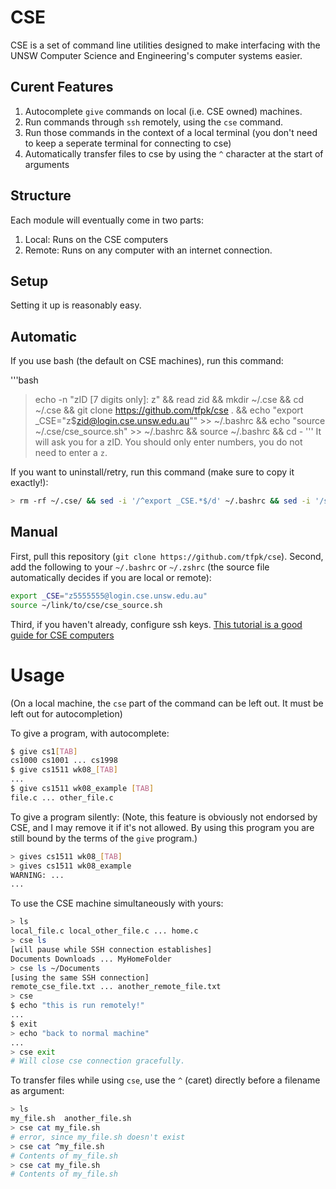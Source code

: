 # CSE

CSE is a set of command line utilities designed to make interfacing with the UNSW Computer Science and Engineering's computer systems easier. 

## Curent Features

1) Autocomplete `give` commands on local (i.e. CSE owned) machines.
2) Run commands through `ssh` remotely, using the `cse` command.
3) Run those commands in the context of a local terminal (you don't need to keep a seperate terminal for connecting to cse)
4) Automatically transfer files to cse by using the `^` character at the start of arguments

## Structure

Each module will eventually come in two parts:
1) Local: Runs on the CSE computers
2) Remote: Runs on any computer with an internet connection.

## Setup
Setting it up is reasonably easy. 

## Automatic
If you use bash (the default on CSE machines), run this command:

'''bash
> echo -n "zID [7 digits only]: z" && read zid && mkdir ~/.cse && cd ~/.cse && git clone https://github.com/tfpk/cse . && echo "export _CSE="z$zid@login.cse.unsw.edu.au"" >> ~/.bashrc && echo "source ~/.cse/cse_source.sh" >> ~/.bashrc && source ~/.bashrc && cd -
'''
It will ask you for a zID. You should only enter numbers, you do not need to enter a `z`.

If you want to uninstall/retry, run this command (make sure to copy it exactly!):

```bash
> rm -rf ~/.cse/ && sed -i '/^export _CSE.*$/d' ~/.bashrc && sed -i '/source .*cse_source\.sh/d' ~/.bashrc
```

## Manual

First, pull this repository (`git clone https://github.com/tfpk/cse`).
Second, add the following to your `~/.bashrc` or `~/.zshrc` (the source file automatically decides if you are local or remote):
```bash
export _CSE="z5555555@login.cse.unsw.edu.au"
source ~/link/to/cse/cse_source.sh
```
Third, if you haven't already, configure ssh keys. [This tutorial is a good guide for CSE computers](https://github.com/CallumHoward/cli-tools/blob/master/ssh_guide.md)

# Usage
(On a local machine, the `cse` part of the command can be left out. It must be left out for autocompletion)

To give a program, with autocomplete:
```bash
$ give cs1[TAB]
cs1000 cs1001 ... cs1998
$ give cs1511 wk08_[TAB]
...
$ give cs1511 wk08_example [TAB]
file.c ... other_file.c
```

To give a program silently:
(Note, this feature is obviously not endorsed by CSE, and I may remove it if it's not allowed. 
By using this program you are still bound by the terms of the `give` program.)
```bash
> gives cs1511 wk08_[TAB]
> gives cs1511 wk08_example
WARNING: ...
...
```

To use the CSE machine simultaneously with yours:
```bash
> ls
local_file.c local_other_file.c ... home.c
> cse ls
[will pause while SSH connection establishes]
Documents Downloads ... MyHomeFolder
> cse ls ~/Documents
[using the same SSH connection]
remote_cse_file.txt ... another_remote_file.txt
> cse
$ echo "this is run remotely!"
...
$ exit
> echo "back to normal machine"
...
> cse exit
# Will close cse connection gracefully.
```

To transfer files while using `cse`, use the `^` (caret) directly before a filename as argument:
```bash
> ls
my_file.sh  another_file.sh
> cse cat my_file.sh
# error, since my_file.sh doesn't exist
> cse cat ^my_file.sh
# Contents of my_file.sh
> cse cat my_file.sh
# Contents of my_file.sh
```
